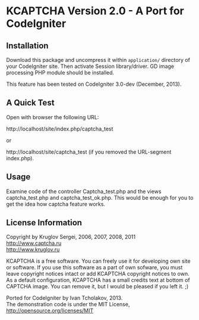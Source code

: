 KCAPTCHA Version 2.0 - A Port for CodeIgniter
=============================================

Installation
------------

Download this package and uncompress it within `application/` directory of your CodeIgniter site.
Then activate Session library/driver. GD image processing PHP module should be installed.

This feature has been tested on CodeIgniter 3.0-dev (December, 2013).

A Quick Test
------------

Open with browser the following URL:

http://localhost/site/index.php/captcha_test

or

http://localhost/site/captcha_test (if you removed the URL-segment index.php).

Usage
-----

Examine code of the controller Captcha_test.php and the views captcha_test.php and captcha_test_ok.php.
This would be enough for you to get the idea how captcha feature works.

License Information
-------------------

Copyright by Kruglov Sergei, 2006, 2007, 2008, 2011  
http://www.captcha.ru  
http://www.kruglov.ru  

KCAPTCHA is a free software. You can freely use it for developing own site or software.
If you use this software as a part of own sofware, you must leave copyright notices intact or add KCAPTCHA copyright notices to own.
As a default configuration, KCAPTCHA has a small credits text at bottom of CAPTCHA image.
You can remove it, but I would be pleased if you left it. ;)

Ported for CodeIgniter by Ivan Tcholakov, 2013.  
The demonstration code is under the MIT License, http://opensource.org/licenses/MIT
